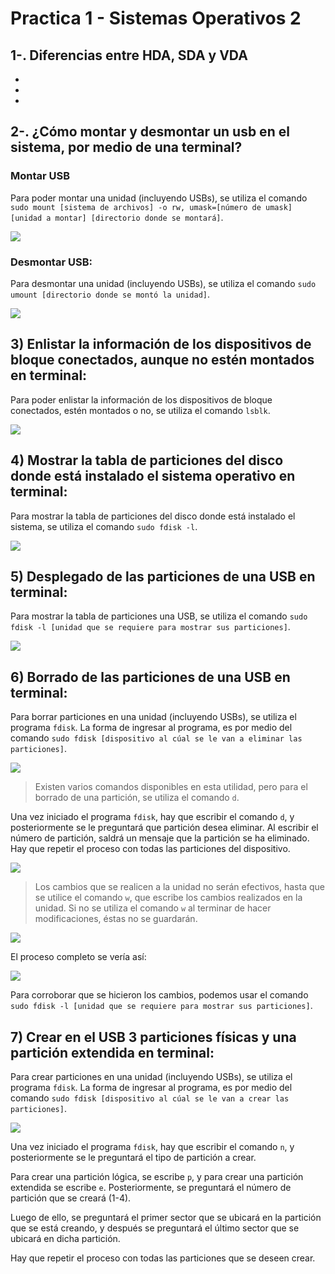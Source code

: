 # Practica 1 - Sistemas Operativos 2
## 1-. Diferencias entre HDA, SDA y VDA 
-
-
-

## 2-. ¿Cómo montar y desmontar un usb en el sistema, por medio de una terminal?

### Montar USB
Para poder montar una unidad (incluyendo USBs), se utiliza el comando `sudo mount [sistema de archivos] -o rw, umask=[número de umask] [unidad a montar] [directorio donde se montará]`.

![](https://github.com/TavSc/Practica-1-SO2/blob/f77772108087a117998155f009da29329805eb7e/Im%C3%A1genes/2.1.png)

### Desmontar USB:
Para desmontar una unidad (incluyendo USBs), se utiliza el comando `sudo umount [directorio donde se montó la unidad]`.

![](https://github.com/TavSc/Practica-1-SO2/blob/b73b54d9e72c1003cae89fc6ae503e9e2d59fa54/Im%C3%A1genes/2.2.png)

## 3) Enlistar la información de los dispositivos de bloque conectados, aunque no estén montados en terminal:
Para poder enlistar la información de los dispositivos de bloque conectados, estén montados o no, se utiliza el comando `lsblk`.

![](https://github.com/TavSc/Practica-1-SO2/blob/48ca4597342f4594b9f27be124d768f259120b57/Im%C3%A1genes/3.png)

## 4) Mostrar la tabla de particiones del disco donde está instalado el sistema operativo en terminal:
Para mostrar la tabla de particiones del disco donde está instalado el sistema, se utiliza el comando `sudo fdisk -l`.

![](https://github.com/TavSc/Practica-1-SO2/blob/03c6b74fe8a28ec4d0136d6d74934091021f4072/Im%C3%A1genes/4.3.png)

## 5) Desplegado de las particiones de una USB en terminal:
Para mostrar la tabla de particiones una USB, se utiliza el comando `sudo fdisk -l [unidad que se requiere para mostrar sus particiones]`.

![](https://github.com/TavSc/Practica-1-SO2/blob/12b694d981cfa8ba7ddb377cf5670bac8290f16d/Im%C3%A1genes/5.png)

## 6) Borrado de las particiones de una USB en terminal:
Para borrar particiones en una unidad (incluyendo USBs), se utiliza el programa `fdisk`. La forma de ingresar al programa, es por medio del comando `sudo fdisk [dispositivo al cúal se le van a eliminar las particiones]`. 

![](https://github.com/TavSc/Practica-1-SO2/blob/71693ad58f2ce51aaf9f1510ce0caf5a918c564f/Im%C3%A1genes/6.3.png)

>Existen varios comandos disponibles en esta utilidad, pero para el borrado de una partición, se utiliza el comando `d`.

Una vez iniciado el programa `fdisk`, hay que escribir el comando `d`, y posteriormente se le preguntará que partición desea eliminar. Al escribir el número de partición, saldrá un mensaje que la partición se ha eliminado. Hay que repetir el proceso con todas las particiones del dispositivo.

![](https://github.com/TavSc/Practica-1-SO2/blob/71693ad58f2ce51aaf9f1510ce0caf5a918c564f/Im%C3%A1genes/6.4.png)

>Los cambios que se realicen a la unidad no serán efectivos, hasta que se utilice el comando `w`, que escribe los cambios realizados en la unidad. Si no se utiliza el comando `w` al terminar de hacer modificaciones, éstas no se guardarán.

![](https://github.com/TavSc/Practica-1-SO2/blob/71693ad58f2ce51aaf9f1510ce0caf5a918c564f/Im%C3%A1genes/6.5.png)

El proceso completo se vería así:

![](https://github.com/TavSc/Practica-1-SO2/blob/71693ad58f2ce51aaf9f1510ce0caf5a918c564f/Im%C3%A1genes/6.1.png)

Para corroborar que se hicieron los cambios, podemos usar el comando `sudo fdisk -l [unidad que se requiere para mostrar sus particiones]`.

## 7) Crear en el USB 3 particiones físicas y una partición extendida en terminal:

Para crear particiones en una unidad (incluyendo USBs), se utiliza el programa `fdisk`. La forma de ingresar al programa, es por medio del comando `sudo fdisk [dispositivo al cúal se le van a crear las particiones]`. 

![](https://github.com/TavSc/Practica-1-SO2/blob/71693ad58f2ce51aaf9f1510ce0caf5a918c564f/Im%C3%A1genes/6.3.png)

Una vez iniciado el programa `fdisk`, hay que escribir el comando `n`, y posteriormente se le preguntará el tipo de partición a crear. 

Para crear una partición lógica, se escribe `p`, y para crear una partición extendida se escribe `e`. Posteriormente, se preguntará el número de partición que se creará (1-4). 

Luego de ello, se preguntará el primer sector que se ubicará en la partición que se está creando, y después se preguntará el último sector que se ubicará en dicha partición.

 Hay que repetir el proceso con todas las particiones que se deseen crear.

